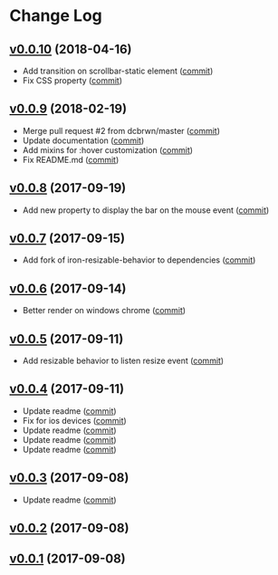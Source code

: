 # Change Log

## [v0.0.10](https://github.com/DoubleTrade/custom-scrollbar/tree/0.0.10) (2018-04-16)

* Add transition on scrollbar-static element ([commit](https://github.com/DoubleTrade/custom-scrollbar/commit/3e6614d))
* Fix CSS property ([commit](https://github.com/DoubleTrade/custom-scrollbar/commit/cdd2589))

## [v0.0.9](https://github.com/DoubleTrade/custom-scrollbar/tree/0.0.9) (2018-02-19)

* Merge pull request #2 from dcbrwn/master ([commit](https://github.com/DoubleTrade/custom-scrollbar/commit/483c785))
* Update documentation ([commit](https://github.com/DoubleTrade/custom-scrollbar/commit/e25b09e))
* Add mixins for :hover customization ([commit](https://github.com/DoubleTrade/custom-scrollbar/commit/dcf084a))
* Fix README.md ([commit](https://github.com/DoubleTrade/custom-scrollbar/commit/78dc656))

## [v0.0.8](https://github.com/DoubleTrade/custom-scrollbar/tree/0.0.8) (2017-09-19)

* Add new property to display the bar on the mouse event ([commit](https://github.com/DoubleTrade/custom-scrollbar/commit/974ae3d))

## [v0.0.7](https://github.com/DoubleTrade/custom-scrollbar/tree/0.0.7) (2017-09-15)

* Add fork of iron-resizable-behavior to dependencies ([commit](https://github.com/DoubleTrade/custom-scrollbar/commit/439d80a))

## [v0.0.6](https://github.com/DoubleTrade/custom-scrollbar/tree/0.0.6) (2017-09-14)

* Better render on windows chrome ([commit](https://github.com/DoubleTrade/custom-scrollbar/commit/5cfa3d9))

## [v0.0.5](https://github.com/DoubleTrade/custom-scrollbar/tree/0.0.5) (2017-09-11)

* Add resizable behavior to listen resize event ([commit](https://github.com/DoubleTrade/custom-scrollbar/commit/7b8e59f))

## [v0.0.4](https://github.com/DoubleTrade/custom-scrollbar/tree/0.0.4) (2017-09-11)

* Update readme ([commit](https://github.com/DoubleTrade/custom-scrollbar/commit/831821d))
* Fix for ios devices ([commit](https://github.com/DoubleTrade/custom-scrollbar/commit/29a2415))
* Update readme ([commit](https://github.com/DoubleTrade/custom-scrollbar/commit/2664cca))
* Update readme ([commit](https://github.com/DoubleTrade/custom-scrollbar/commit/a501155))
* Update readme ([commit](https://github.com/DoubleTrade/custom-scrollbar/commit/28b0135))

## [v0.0.3](https://github.com/DoubleTrade/custom-scrollbar/tree/0.0.3) (2017-09-08)

* Update readme ([commit](https://github.com/DoubleTrade/custom-scrollbar/commit/57f8044))

## [v0.0.2](https://github.com/DoubleTrade/custom-scrollbar/tree/0.0.2) (2017-09-08)

## [v0.0.1](https://github.com/DoubleTrade/custom-scrollbar/tree/0.0.1) (2017-09-08)
